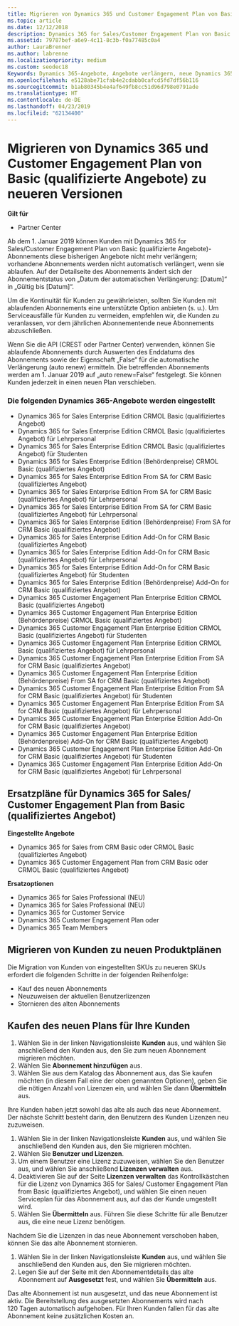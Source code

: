```yaml
---
title: Migrieren von Dynamics 365 und Customer Engagement Plan von Basic (qualifizierte Angebote) zu neueren Versionen | Partner Center
ms.topic: article
ms.date: 12/12/2018
description: Dynamics 365 for Sales/Customer Engagement Plan von Basic (qualifizierte Angebote)-Abonnements können nicht mehr verlängert werden.
ms.assetid: 79787bef-a6e9-4c11-8c3b-f0a77485c0a4
author: LauraBrenner
ms.author: labrenne
ms.localizationpriority: medium
ms.custom: seodec18
Keywords: Dynamics 365-Angebote, Angebote verlängern, neue Dynamics 365 SKUs
ms.openlocfilehash: e5128abe71cfab4e2cdabb0cafcd5fd7df56b116
ms.sourcegitcommit: b1ab80345b4e4af649fb8cc51d96d798e0791ade
ms.translationtype: HT
ms.contentlocale: de-DE
ms.lasthandoff: 04/23/2019
ms.locfileid: "62134400"
---
```

# <a name="migrate-dynamics-365-and-customer-engagement-plan-from-basic-qualified-offers-to-newer-versions"></a>Migrieren von Dynamics 365 und Customer Engagement Plan von Basic (qualifizierte Angebote) zu neueren Versionen

**Gilt für**

-  Partner Center

Ab dem 1. Januar 2019 können Kunden mit Dynamics 365 for Sales/Customer Engagement Plan von Basic (qualifizierte Angebote)-Abonnements diese bisherigen Angebote nicht mehr verlängern; vorhandene Abonnements werden nicht automatisch verlängert, wenn sie ablaufen. Auf der Detailseite des Abonnements ändert sich der Abonnementstatus von „Datum der automatischen Verlängerung: [Datum]“ in „Gültig bis [Datum]“. 


Um die Kontinuität für Kunden zu gewährleisten, sollten Sie Kunden mit ablaufenden Abonnements eine unterstützte Option anbieten (s. u.). Um Serviceausfälle für Kunden zu vermeiden, empfehlen wir, die Kunden zu veranlassen, vor dem jährlichen Abonnementende neue Abonnements abzuschließen.

Wenn Sie die API (CREST oder Partner Center) verwenden, können Sie ablaufende Abonnements durch Auswerten des Enddatums des Abonnements sowie der Eigenschaft „False“ für die automatische Verlängerung (auto renew) ermitteln. Die betreffenden Abonnements werden am 1. Januar 2019 auf „auto renew=False“ festgelegt. Sie können Kunden jederzeit in einen neuen Plan verschieben. 

### <a name="the-dynamics-365-offers-being-retired"></a>Die folgenden Dynamics 365-Angebote werden eingestellt

- Dynamics 365 for Sales Enterprise Edition CRMOL Basic (qualifiziertes Angebot)
- Dynamics 365 for Sales Enterprise Edition CRMOL Basic (qualifiziertes Angebot) für Lehrpersonal
- Dynamics 365 for Sales Enterprise Edition CRMOL Basic (qualifiziertes Angebot) für Studenten
- Dynamics 365 for Sales Enterprise Edition (Behördenpreise) CRMOL Basic (qualifiziertes Angebot)
- Dynamics 365 for Sales Enterprise Edition From SA for CRM Basic (qualifiziertes Angebot)
- Dynamics 365 for Sales Enterprise Edition From SA for CRM Basic (qualifiziertes Angebot) für Lehrpersonal
- Dynamics 365 for Sales Enterprise Edition From SA for CRM Basic (qualifiziertes Angebot) für Lehrpersonal
- Dynamics 365 for Sales Enterprise Edition (Behördenpreise) From SA for CRM Basic (qualifiziertes Angebot)
- Dynamics 365 for Sales Enterprise Edition Add-On for CRM Basic (qualifiziertes Angebot)
- Dynamics 365 for Sales Enterprise Edition Add-On for CRM Basic (qualifiziertes Angebot) für Lehrpersonal
- Dynamics 365 for Sales Enterprise Edition Add-On for CRM Basic (qualifiziertes Angebot) für Studenten
- Dynamics 365 for Sales Enterprise Edition (Behördenpreise) Add-On for CRM Basic (qualifiziertes Angebot)
- Dynamics 365 Customer Engagement Plan Enterprise Edition CRMOL Basic (qualifiziertes Angebot)
- Dynamics 365 Customer Engagement Plan Enterprise Edition (Behördenpreise) CRMOL Basic (qualifiziertes Angebot)
- Dynamics 365 Customer Engagement Plan Enterprise Edition CRMOL Basic (qualifiziertes Angebot) für Studenten
- Dynamics 365 Customer Engagement Plan Enterprise Edition CRMOL Basic (qualifiziertes Angebot) für Lehrpersonal
- Dynamics 365 Customer Engagement Plan Enterprise Edition From SA for CRM Basic (qualifiziertes Angebot)
- Dynamics 365 Customer Engagement Plan Enterprise Edition (Behördenpreise) From SA for CRM Basic (qualifiziertes Angebot)
- Dynamics 365 Customer Engagement Plan Enterprise Edition From SA for CRM Basic (qualifiziertes Angebot) für Studenten
- Dynamics 365 Customer Engagement Plan Enterprise Edition From SA for CRM Basic (qualifiziertes Angebot) für Lehrpersonal
- Dynamics 365 Customer Engagement Plan Enterprise Edition Add-On for CRM Basic (qualifiziertes Angebot)
- Dynamics 365 Customer Engagement Plan Enterprise Edition (Behördenpreise) Add-On for CRM Basic (qualifiziertes Angebot)
- Dynamics 365 Customer Engagement Plan Enterprise Edition Add-On for CRM Basic (qualifiziertes Angebot) für Studenten
- Dynamics 365 Customer Engagement Plan Enterprise Edition Add-On for CRM Basic (qualifiziertes Angebot) für Lehrpersonal



## <a name="dynamics-365-for-sales-customer-engagement-plan-from-basic-qualified-offers-replacement-plans"></a>Ersatzpläne für Dynamics 365 for Sales/ Customer Engagement Plan from Basic (qualifiziertes Angebot)

**Eingestellte Angebote**   

- Dynamics 365 for Sales from CRM Basic oder CRMOL Basic (qualifiziertes Angebot)
- Dynamics 365 Customer Engagement Plan from CRM Basic oder CRMOL Basic (qualifiziertes Angebot)

**Ersatzoptionen**
- Dynamics 365 for Sales Professional (NEU)
- Dynamics 365 for Sales Professional (NEU)
- Dynamics 365 for Customer Service
- Dynamics 365 Customer Engagement Plan oder
- Dynamics 365 Team Members



## <a name="transition-customers-to-new-product-plans"></a>Migrieren von Kunden zu neuen Produktplänen

Die Migration von Kunden von eingestellten SKUs zu neueren SKUs erfordert die folgenden Schritte in der folgenden Reihenfolge:

- Kauf des neuen Abonnements
- Neuzuweisen der aktuellen Benutzerlizenzen
- Stornieren des alten Abonnements

## <a name="purchase-the-new-plan-for-your-customer"></a>Kaufen des neuen Plans für Ihre Kunden

1. Wählen Sie in der linken Navigationsleiste **Kunden** aus, und wählen Sie anschließend den Kunden aus, den Sie zum neuen Abonnement migrieren möchten.
2. Wählen Sie **Abonnement hinzufügen** aus.
3. Wählen Sie aus dem Katalog das Abonnement aus, das Sie kaufen möchten (in diesem Fall eine der oben genannten Optionen), geben Sie die nötigen Anzahl von Lizenzen ein, und wählen Sie dann **Übermitteln** aus. 

Ihre Kunden haben jetzt sowohl das alte als auch das neue Abonnement. Der nächste Schritt besteht darin, den Benutzern des Kunden Lizenzen neu zuzuweisen.

1. Wählen Sie in der linken Navigationsleiste **Kunden** aus, und wählen Sie anschließend den Kunden aus, den Sie migrieren möchten.
2. Wählen Sie **Benutzer und Lizenzen**.
3. Um einem Benutzer eine Lizenz zuzuweisen, wählen Sie den Benutzer aus, und wählen Sie anschließend **Lizenzen verwalten** aus. 
4. Deaktivieren Sie auf der Seite **Lizenzen verwalten** das Kontrollkästchen für die Lizenz von Dynamics 365 for Sales/ Customer Engagement Plan from Basic (qualifiziertes Angebot), und wählen Sie einen neuen Serviceplan für das Abonnement aus, auf das der Kunde umgestellt wird. 
5. Wählen Sie **Übermitteln** aus. Führen Sie diese Schritte für alle Benutzer aus, die eine neue Lizenz benötigen. 

Nachdem Sie die Lizenzen in das neue Abonnement verschoben haben, können Sie das alte Abonnement stornieren. 

1. Wählen Sie in der linken Navigationsleiste **Kunden** aus, und wählen Sie anschließend den Kunden aus, den Sie migrieren möchten.
2. Legen Sie auf der Seite mit den Abonnementdetails das alte Abonnement auf **Ausgesetzt** fest, und wählen Sie **Übermitteln** aus.

Das alte Abonnement ist nun ausgesetzt, und das neue Abonnement ist aktiv. Die Bereitstellung des ausgesetzten Abonnements wird nach 120 Tagen automatisch aufgehoben. Für Ihren Kunden fallen für das alte Abonnement keine zusätzlichen Kosten an.
 

 



